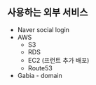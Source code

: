 ## 사용하는 외부 서비스



* Naver social login
* AWS 
  * S3
  * RDS
  * EC2 (프런트 추가 배포)
  * Route53
* Gabia - domain